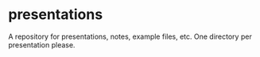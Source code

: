 presentations
=============

A repository for presentations, notes, example files, etc. One directory per presentation please.

